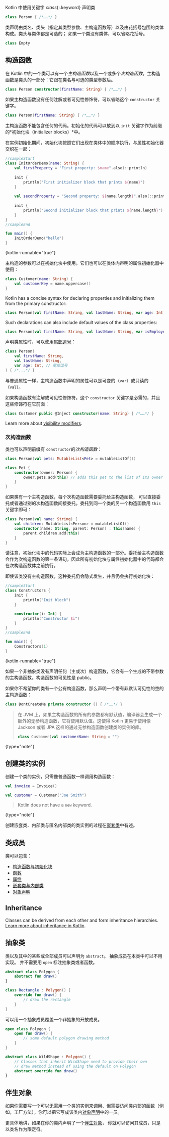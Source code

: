 [//]: # (title: 类)

Kotlin 中使用关键字 *class*{:.keyword} 声明类

```kotlin
class Person { /*……*/ }
```

类声明由类名、类头（指定其类型参数、主构造函数<!--
-->等）以及由花括号包围的类体构成。类头与类体都是可选的；
如果一个类没有类体，可以省略花括号。

```kotlin
class Empty
```

## 构造函数

在 Kotlin 中的一个类可以有一个*主构造函数*以及一个或多个*次构造函数*。主构造函数是类头的<!--
-->一部分：它跟在类名与可选的类型参数后。

```kotlin
class Person constructor(firstName: String) { /*……*/ }
```

如果主构造函数没有任何注解或者可见性修饰符，可以省略这个 `constructor` 关键字。

```kotlin
class Person(firstName: String) { /*……*/ }
```

主构造函数不能包含任何的代码。初始化的代码可以放<!--
-->到以 `init` 关键字作为前缀的*初始化块（initializer blocks）*中。

在实例初始化期间，初始化块按照它们出现在<!--
-->类体中的顺序执行，与属性初始化器交织在一起：

```kotlin
//sampleStart
class InitOrderDemo(name: String) {
    val firstProperty = "First property: $name".also(::println)
    
    init {
        println("First initializer block that prints ${name}")
    }
    
    val secondProperty = "Second property: ${name.length}".also(::println)
    
    init {
        println("Second initializer block that prints ${name.length}")
    }
}
//sampleEnd

fun main() {
    InitOrderDemo("hello")
}
```
{kotlin-runnable="true"}

主构造的参数可以在初始化块中使用。它们也可以在<!--
-->类体内声明的属性初始化器中使用：

```kotlin
class Customer(name: String) {
    val customerKey = name.uppercase()
}
```

Kotlin has a concise syntax for declaring properties and initializing them from the primary constructor:

```kotlin
class Person(val firstName: String, val lastName: String, var age: Int)
```

Such declarations can also include default values of the class properties:

```kotlin
class Person(val firstName: String, val lastName: String, var isEmployed: Boolean = true)
```

声明类属性时，可以使用[尾部逗号](coding-conventions.md#trailing-commas)：

```kotlin
class Person(
    val firstName: String,
    val lastName: String,
    var age: Int, // 尾部逗号
) { /*...*/ }
```

与普通属性一样，主构造函数中声明的属性可以是可变的（`var`）或只读的（`val`）。

如果构造函数有注解或可见性修饰符，这个 `constructor` 关键字是必需的，并且这些修饰符在它前面：

```kotlin
class Customer public @Inject constructor(name: String) { /*……*/ }
```

Learn more about [visibility modifiers](visibility-modifiers.md#constructors).

### 次构造函数

类也可以声明前缀有 `constructor`的*次构造函数*：

```kotlin
class Person(val pets: MutableList<Pet> = mutableListOf())

class Pet {
    constructor(owner: Person) {
        owner.pets.add(this) // adds this pet to the list of its owner's pets
    }
}
```

如果类有一个主构造函数，每个次构造函数需要委托给主构造函数，
可以直接委托或者通过别的次构造函数间接委托。委托到同一个类的另一个构造函数<!--
-->用 `this` 关键字即可：

```kotlin
class Person(val name: String) {
    val children: MutableList<Person> = mutableListOf()
    constructor(name: String, parent: Person) : this(name) {
        parent.children.add(this)
    }
}
```

请注意，初始化块中的代码实际上会成为主构造函数的一部分。委托给主构造函数<!--
-->会作为次构造函数的第一条语句，因此所有初始化块与属性初始化器中的代码<!--
-->都会在次构造函数体之前执行。

即使该类没有主构造函数，这种委托仍会<!--
-->隐式发生，并且仍会执行初始化块：

```kotlin
//sampleStart
class Constructors {
    init {
        println("Init block")
    }

    constructor(i: Int) {
        println("Constructor $i")
    }
}
//sampleEnd

fun main() {
    Constructors(1)
}
```
{kotlin-runnable="true"}

如果一个非抽象类没有声明任何（主或次）构造函数，它会有一个生成的<!--
-->不带参数的主构造函数。构造函数的可见性是 public。

如果你不希望你的类有一个公有构造函数，那么声明一个带有非默认可见性的空的主构造函数：

```kotlin
class DontCreateMe private constructor () { /*……*/ }
```

> 在 JVM 上，如果主构造函数的所有的参数都有默认值，编译器会生成一个额外的无参构造函数，它将使用默认值。这使得 Kotlin 更易于使用像 Jackson 或者 JPA 这样的通过无参构造函数创建类的实例的库。
>
> ```kotlin
> class Customer(val customerName: String = "")
> ```
>
{type="note"}

## 创建类的实例

创建一个类的实例，只需像普通函数一样调用构造函数：

```kotlin
val invoice = Invoice()

val customer = Customer("Joe Smith")
```

> Kotlin does not have a `new` keyword.
>
{type="note"}

创建嵌套类、内部类与匿名内部类的类实例的过程在[嵌套类](nested-classes.md)中有述。

## 类成员

类可以包含：

* [构造函数与初始化块](classes.md#构造函数)
* [函数](functions.md)
* [属性](properties.md)
* [嵌套类与内部类](nested-classes.md)
* [对象声明](object-declarations.md)

## Inheritance

Classes can be derived from each other and form inheritance hierarchies.
[Learn more about inheritance in Kotlin](inheritance.md).

## 抽象类

类以及其中的某些或全部成员可以声明为 `abstract`。
抽象成员在本类中可以不用实现。
并不需要用 `open` 标注抽象类或者函数。

```kotlin
abstract class Polygon {
    abstract fun draw()
}

class Rectangle : Polygon() {
    override fun draw() {
        // draw the rectangle
    }
}
```

可以用一个抽象成员覆盖一个非抽象的开放成员。

```kotlin
open class Polygon {
    open fun draw() {
        // some default polygon drawing method
    }
}

abstract class WildShape : Polygon() {
    // Classes that inherit WildShape need to provide their own
    // draw method instead of using the default on Polygon
    abstract override fun draw()
}
```

## 伴生对象

如果你需要写一个可以无需用一个类的实例来调用、但需要访问类内部的<!--
-->函数（例如，工厂方法），你可以把它写成该类内[对象声明](object-declarations.md)中的一员。

更具体地讲，如果在你的类内声明了一个[伴生对象](object-declarations.md#伴生对象)，
你就可以访问其成员，只是以类名作为限定符。
